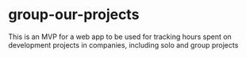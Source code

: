 # group-our-projects
This is an MVP for a web app to be used for tracking hours spent on development projects in companies, including solo and group projects
